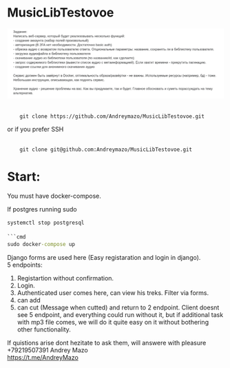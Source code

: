 # MusicLibTestovoe
![](/media/Screenshot%20from%202024-04-15%2006-23-48.png)

##
        git clone https://github.com/Andreymazo/MusicLibTestovoe.git

or if you prefer SSH

##
        git clone git@github.com:Andreymazo/MusicLibTestovoe.git

# Start:

You must have docker-compose.

If postgres running sudo

```cmd
systemctl stop postgresql

```cmd
sudo docker-compose up
```


Django forms are used here (Easy registaration and login in django).   
5 endpoints:   
1. Registartion without confirmation.   
2. Login.   
3. Authenticated user comes here, can view his treks. Filter via forms.   
4. can add   
5. can cut (Message when cutted) and return to 2 endpoint. Client doesnt see 5 endpoint, and everything could run without it, but if additional task with mp3 file comes, we will do it quite easy on it without bothering other functionality.


If quistions arise dont hezitate to ask them, will answere with pleasure  
+79219507391 Andrey Mazo  
https://t.me/AndreyMazo  



